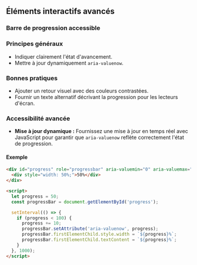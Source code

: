 ## Éléments interactifs avancés

### Barre de progression accessible

### Principes généraux

- Indiquer clairement l'état d'avancement.
- Mettre à jour dynamiquement `aria-valuenow`.

### Bonnes pratiques

- Ajouter un retour visuel avec des couleurs contrastées.
- Fournir un texte alternatif décrivant la progression pour les lecteurs d'écran.

### Accessibilité avancée

- **Mise à jour dynamique :** Fournissez une mise à jour en temps réel avec JavaScript pour garantir que `aria-valuenow` reflète correctement l'état de progression.

#### Exemple

```html
<div id="progress" role="progressbar" aria-valuemin="0" aria-valuemax="100" aria-valuenow="50">
  <div style="width: 50%;">50%</div>
</div>

<script>
  let progress = 50;
  const progressBar = document.getElementById('progress');

  setInterval(() => {
    if (progress < 100) {
      progress += 10;
      progressBar.setAttribute('aria-valuenow', progress);
      progressBar.firstElementChild.style.width = `${progress}%`;
      progressBar.firstElementChild.textContent = `${progress}%`;
    }
  }, 1000);
</script>
```

